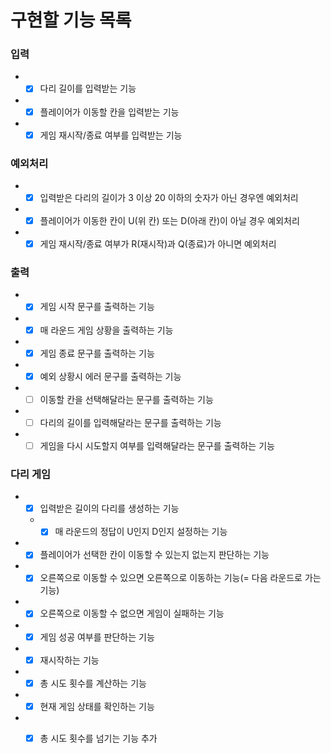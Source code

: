 # 구현할 기능 목록
### 입력
- +[x] 다리 길이를 입력받는 기능  
- +[x] 플레이어가 이동할 칸을 입력받는 기능  
- +[x] 게임 재시작/종료 여부를 입력받는 기능  
### 예외처리
- +[x] 입력받은 다리의 길이가 3 이상 20 이하의 숫자가 아닌 경우엔 예외처리  
- +[x] 플레이어가 이동한 칸이 U(위 칸) 또는 D(아래 칸)이 아닐 경우 예외처리  
- +[x] 게임 재시작/종료 여부가 R(재시작)과 Q(종료)가 아니면 예외처리  
### 출력
- +[x] 게임 시작 문구를 출력하는 기능  
- +[x] 매 라운드 게임 상황을 출력하는 기능  
- +[x] 게임 종료 문구를 출력하는 기능  
- +[x] 예외 상황시 에러 문구를 출력하는 기능  
- +[ ] 이동할 칸을 선택해달라는 문구를 출력하는 기능  
- +[ ] 다리의 길이를 입력해달라는 문구를 출력하는 기능  
- +[ ] 게임을 다시 시도할지 여부를 입력해달라는 문구를 출력하는 기능  
### 다리 게임
- +[x] 입력받은 길이의 다리를 생성하는 기능  
  - +[x] 매 라운드의 정답이 U인지 D인지 설정하는 기능  
- +[x] 플레이어가 선택한 칸이 이동할 수 있는지 없는지 판단하는 기능  
- +[x] 오른쪽으로 이동할 수 있으면 오른쪽으로 이동하는 기능(= 다음 라운드로 가는 기능)  
- +[x] 오른쪽으로 이동할 수 없으면 게임이 실패하는 기능  
- +[x] 게임 성공 여부를 판단하는 기능  
- +[x] 재시작하는 기능  
- +[x] 총 시도 횟수를 계산하는 기능  
- +[x] 현재 게임 상태를 확인하는 기능  
- +[x] 총 시도 횟수를 넘기는 기능 추가  

